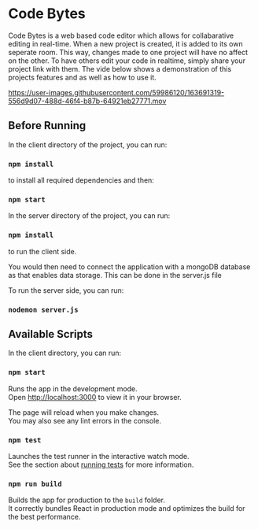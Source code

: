 # Code Bytes

Code Bytes is a web based code editor which allows for collabarative editing in real-time. When a new project is created, it is added to its own seperate room. This way, changes made to one project will have no affect on the other. To have others edit your code in realtime, simply share your project link with them. The vide below shows a demonstration of this projects features and as well as how to use it.

https://user-images.githubusercontent.com/59986120/163691319-556d9d07-488d-46f4-b87b-64921eb27771.mov


## Before Running

In the client directory of the project, you can run:

### `npm install`

to install all required dependencies and then:

### `npm start`


In the server directory of the project, you can run:

### `npm install`


to run the client side.

You would then need to connect the application with a mongoDB database as that enables data storage. This can be done in the server.js file 

To run the server side, you can run:

### `nodemon server.js`


## Available Scripts

In the client directory, you can run:

### `npm start`

Runs the app in the development mode.\
Open [http://localhost:3000](http://localhost:3000) to view it in your browser.

The page will reload when you make changes.\
You may also see any lint errors in the console.

### `npm test`

Launches the test runner in the interactive watch mode.\
See the section about [running tests](https://facebook.github.io/create-react-app/docs/running-tests) for more information.

### `npm run build`

Builds the app for production to the `build` folder.\
It correctly bundles React in production mode and optimizes the build for the best performance.

